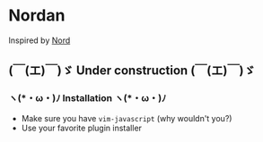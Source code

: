 # Nordan
Inspired by [Nord](https://github.com/arcticicestudio/nord)

## (￣(エ)￣)ゞ Under construction (￣(エ)￣)ゞ

### ヽ(\*・ω・)ﾉ Installation ヽ(\*・ω・)ﾉ
- Make sure you have `vim-javascript` (why wouldn't you?)
- Use your favorite plugin installer
